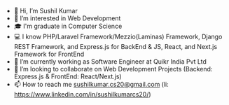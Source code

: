 - 👋 Hi, I’m Sushil Kumar
- 👀 I’m interested in Web Development
- 🎓 I'm graduate in Computer Science
- 💻 I know PHP/Laravel Framework/Mezzio(Laminas) Framework, Django REST Framework, and Express.js for BackEnd & JS, React, and Next.js Framework for FrontEnd
- 🌱 I’m currently working as Software Engineer at Quikr India Pvt Ltd
- 💞️ I’m looking to collaborate on Web Development Projects (Backend: Express.js & FrontEnd: React/Next.js)
- 📫 How to reach me sushilkumar.cs20@gmail.com (li: https://www.linkedin.com/in/sushilkumarcs20/)

<!---
sushilkumarcs20/sushilkumarcs20 is a ✨ special ✨ repository because its `README.md` (this file) appears on your GitHub profile.
You can click the Preview link to take a look at your changes.
--->
